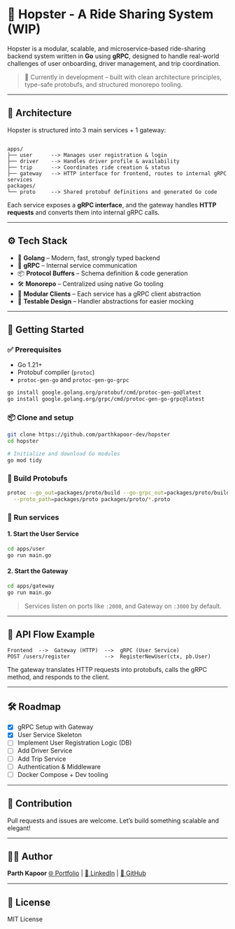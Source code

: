 # 🚗 Hopster - A Ride Sharing System (WIP)

Hopster is a modular, scalable, and microservice-based ride-sharing backend system written in **Go** using **gRPC**, designed to handle real-world challenges of user onboarding, driver management, and trip coordination.

> 🔧 Currently in development – built with clean architecture principles, type-safe protobufs, and structured monorepo tooling.

---

## 📐 Architecture

Hopster is structured into 3 main services + 1 gateway:

```

apps/
├── user      --> Manages user registration & login
├── driver    --> Handles driver profile & availability
├── trip      --> Coordinates ride creation & status
├── gateway   --> HTTP interface for frontend, routes to internal gRPC services
packages/
└── proto     --> Shared protobuf definitions and generated Go code

````

Each service exposes a **gRPC interface**, and the gateway handles **HTTP requests** and converts them into internal gRPC calls.

---

## ⚙️ Tech Stack

- 🧠 **Golang** – Modern, fast, strongly typed backend
- 🔌 **gRPC** – Internal service communication
- 📦 **Protocol Buffers** – Schema definition & code generation
- 🛠️ **Monorepo** – Centralized using native Go tooling
- 📁 **Modular Clients** – Each service has a gRPC client abstraction
- 🧪 **Testable Design** – Handler abstractions for easier mocking

---

## 🚀 Getting Started

### ✅ Prerequisites
- Go 1.21+
- Protobuf compiler (`protoc`)
- `protoc-gen-go` and `protoc-gen-go-grpc`

```bash
go install google.golang.org/protobuf/cmd/protoc-gen-go@latest
go install google.golang.org/grpc/cmd/protoc-gen-go-grpc@latest
````

### 📦 Clone and setup

```bash
git clone https://github.com/parthkapoor-dev/hopster
cd hopster

# Initialize and download Go modules
go mod tidy
```

### 🔧 Build Protobufs

```bash
protoc --go_out=packages/proto/build --go-grpc_out=packages/proto/build \
  --proto_path=packages/proto packages/proto/*.proto
```

### 🏁 Run services

#### 1. Start the **User Service**

```bash
cd apps/user
go run main.go
```

#### 2. Start the **Gateway**

```bash
cd apps/gateway
go run main.go
```

> Services listen on ports like `:2000`, and Gateway on `:3000` by default.

---

## 📨 API Flow Example

```
Frontend  -->  Gateway (HTTP)  -->  gRPC (User Service)
POST /users/register           -->  RegisterNewUser(ctx, pb.User)
```

The gateway translates HTTP requests into protobufs, calls the gRPC method, and responds to the client.

---

## 🛠️ Roadmap

* [x] gRPC Setup with Gateway
* [x] User Service Skeleton
* [ ] Implement User Registration Logic (DB)
* [ ] Add Driver Service
* [ ] Add Trip Service
* [ ] Authentication & Middleware
* [ ] Docker Compose + Dev tooling

---

## 🤝 Contribution

Pull requests and issues are welcome. Let’s build something scalable and elegant!

---

## 🧑‍💻 Author

**Parth Kapoor**
[🌐 Portfolio](https://parthkapoor.me) | [🔗 LinkedIn](https://linkedin.com/in/parthkapoor08) | [📂 GitHub](https://github.com/parthkapoor-dev)

---

## 📄 License

MIT License

